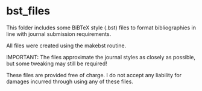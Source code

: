 # bst_files

This folder includes some BiBTeX style (.bst) files to format bibliographies in line with journal submission requirements.

All files were created using the makebst routine.

IMPORTANT: The files approximate the journal styles as closely as possible, but some tweaking may still be required!

These files are provided free of charge. I do not accept any liability for damages incurred through using any of these files.
